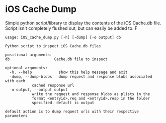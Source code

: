 iOS Cache Dump
============

Simple python script/library to display the contents of the iOS Cache.db file. Script isn't completely flushed out, but can easily be added to. F

	usage: iOS_cache_dump.py [-h] [-dump] [-o output] db

	Python script to inspect iOS Cache.db files

	positional arguments:
	db                    Cache.db file to inspect

	optional arguments:
	  -h, --help            show this help message and exit
	  -dump, --dump-blobs   dump request and response blobs associated with each
				cached response url
	  -o output, --output output
				write the request and response blobs as plists in the
				format <entryid>.req and <entryid>.resp in the folder
				specified. default is output

	default action is to dump request urls with their respective parameters
